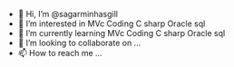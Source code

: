 - 👋 Hi, I’m @sagarminhasgill
- 👀 I’m interested in MVc Coding C sharp Oracle sql
- 🌱 I’m currently learning MVc Coding C sharp Oracle sql
- 💞️ I’m looking to collaborate on ...
- 📫 How to reach me ...

<!---
sagarminhasgill/sagarminhasgill is a ✨ special ✨ repository because its `README.md` (this file) appears on your GitHub profile.
You can click the Preview link to take a look at your changes.
--->
